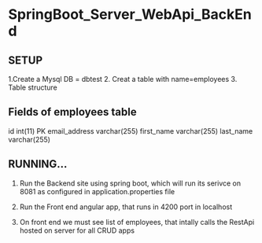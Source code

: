# SpringBoot_Server_WebApi_BackEnd


SETUP
-----
1.Create a Mysql DB = dbtest
2. Creat a table with name=employees
3. Table structure
     
Fields of employees table
-----------------
id int(11) PK 
email_address varchar(255) 
first_name varchar(255) 
last_name varchar(255)
     


RUNNING...
---------
1. Run the Backend site using spring boot, which will run its serivce on 8081 as configured in 
application.properties file

2. Run the Front end angular app, that runs in 4200 port in localhost

3. On front end we must see list of employees, that intally calls the RestApi hosted on server for all CRUD apps
